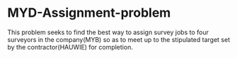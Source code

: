 # MYD-Assignment-problem
This problem seeks to find the best way to assign survey jobs to four surveyors in the company(MYB) so as to meet up to the stipulated target set by the contractor(HAUWIE) for completion.
